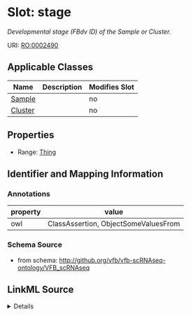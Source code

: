 # Slot: stage


_Developmental stage (FBdv ID) of the Sample or Cluster._



URI: [RO:0002490](http://purl.obolibrary.org/obo/RO_0002490)



<!-- no inheritance hierarchy -->




## Applicable Classes

| Name | Description | Modifies Slot |
| --- | --- | --- |
[Sample](Sample.md) |  |  no  |
[Cluster](Cluster.md) |  |  no  |







## Properties

* Range: [Thing](Thing.md)





## Identifier and Mapping Information





### Annotations

| property | value |
| --- | --- |
| owl | ClassAssertion, ObjectSomeValuesFrom |



### Schema Source


* from schema: http://github.org/vfb/vfb-scRNAseq-ontology/VFB_scRNAseq




## LinkML Source

<details>
```yaml
name: stage
annotations:
  owl:
    tag: owl
    value: ClassAssertion, ObjectSomeValuesFrom
description: Developmental stage (FBdv ID) of the Sample or Cluster.
from_schema: http://github.org/vfb/vfb-scRNAseq-ontology/VFB_scRNAseq
rank: 1000
slot_uri: RO:0002490
alias: stage
domain_of:
- Sample
- Cluster
range: Thing

```
</details>